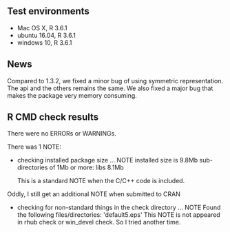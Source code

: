 ## Test environments
* Mac OS X, R 3.6.1
* ubuntu 16.04, R 3.6.1
* windows 10, R 3.6.1

## News
Compared to 1.3.2, we fixed a minor bug of using symmetric representation. The api and the others remains the same. We also fixed a major bug that makes the package very memory consuming.

## R CMD check results
There were no ERRORs or WARNINGs.

There was 1 NOTE:

* checking installed package size ... NOTE
  installed size is 9.8Mb
  sub-directories of 1Mb or more:
    libs 8.1Mb

  This is a standard NOTE when the C/C++ code is included.

Oddly, I still get an additional NOTE when submitted to CRAN
* checking for non-standard things in the check directory ... NOTE
  Found the following files/directories:
  'default5.eps'
This NOTE is not appeared in rhub check or win_devel check. So I tried another time.
